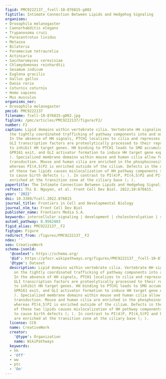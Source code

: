 ```yaml
---
figid: PMC9222137__fcell-10-876815-g002
figtitle: Intimate Connection Between Lipids and Hedgehog Signaling
organisms:
- Drosophila melanogaster
- Caenorhabditis elegans
- Trypanosoma cruzi
- Paracentrotus lividus
- Metazoa
- Bilateria
- Paramecium tetraurelia
- Actiniaria
- Saccharomyces cerevisiae
- Chlamydomonas reinhardtii
- Sesamum indicum
- Euglena gracilis
- Gallus gallus
- Danio rerio
- Coturnix coturnix
- Homo sapiens
- Mus musculus
organisms_ner:
- Drosophila melanogaster
pmcid: PMC9222137
filename: fcell-10-876815-g002.jpg
figlink: /pmc/articles/PMC9222137/figure/F2/
number: F2
caption: Lipid domains within vertebrate cilia. Vertebrate HH signaling depends on
  the tightly coordinated trafficking of pathway components into and out of cilia.
  In the absence of HH signals, PTCH1 localizes to cilia and represses SMO. Consequently,
  GLI transcription factors are proteolytically processed to their repressor state
  to inhibit HH target genes. HH binding to PTCH1 leads to SMO accumulation in cilia,
  GPR161 exit, and GLI activator formation to induce HH target gene expression (;
  ). Specialized membrane domains within mouse and human cilia allow for HH signal
  transduction. Mouse and human cilia are enriched in the phosphoinositide PI(4)P,
  whereas PI(4,5)P2 is enriched outside of the cilium. Defects in the distribution
  of these two lipids causes mislocalization of HH pathway components such as GPR161
  to cause birth defects (; ). In contrast to PI(4)P, PI(4,5)P2 and PI(3,4,5)P3 are
  enriched at the transition zone at the ciliary base (; ).
papertitle: The Intimate Connection Between Lipids and Hedgehog Signaling.
reftext: Thi D. Nguyen, et al. Front Cell Dev Biol. 2022;10:876815.
year: '2022'
doi: 10.3389/fcell.2022.876815
journal_title: Frontiers in Cell and Developmental Biology
journal_nlm_ta: Front Cell Dev Biol
publisher_name: Frontiers Media S.A.
keywords: intercellular signaling | development | cholesterolyation | sterols | cilia
automl_pathway: 0.9562483
figid_alias: PMC9222137__F2
figtype: Figure
redirect_from: /figures/PMC9222137__F2
ndex: ''
seo: CreativeWork
schema-jsonld:
  '@context': https://schema.org/
  '@id': https://pfocr.wikipathways.org/figures/PMC9222137__fcell-10-876815-g002.html
  '@type': Dataset
  description: Lipid domains within vertebrate cilia. Vertebrate HH signaling depends
    on the tightly coordinated trafficking of pathway components into and out of cilia.
    In the absence of HH signals, PTCH1 localizes to cilia and represses SMO. Consequently,
    GLI transcription factors are proteolytically processed to their repressor state
    to inhibit HH target genes. HH binding to PTCH1 leads to SMO accumulation in cilia,
    GPR161 exit, and GLI activator formation to induce HH target gene expression (;
    ). Specialized membrane domains within mouse and human cilia allow for HH signal
    transduction. Mouse and human cilia are enriched in the phosphoinositide PI(4)P,
    whereas PI(4,5)P2 is enriched outside of the cilium. Defects in the distribution
    of these two lipids causes mislocalization of HH pathway components such as GPR161
    to cause birth defects (; ). In contrast to PI(4)P, PI(4,5)P2 and PI(3,4,5)P3
    are enriched at the transition zone at the ciliary base (; ).
  license: CC0
  name: CreativeWork
  creator:
    '@type': Organization
    name: WikiPathways
  keywords:
  - hh
  - 'Off'
  - ww
  - ptc
  - 'On'
---
```

